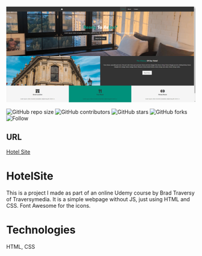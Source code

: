 ![GIF of frontpage](https://github.com/paolourciullo/HotelSite/blob/main/XUhikgjJAX.gif)



![GitHub repo size](https://img.shields.io/github/repo-size/paolourciullo/HotelSite)
![GitHub contributors](https://img.shields.io/github/contributors/paolourciullo/HotelSite)
![GitHub stars](https://img.shields.io/github/stars/paolourciullo/HotelSite?style=social)
![GitHub forks](https://img.shields.io/github/forks/paolourciullo/HotelSite?style=social)
![Follow](https://img.shields.io/twitter/follow/paolo__init__?style=social)

## URL
[Hotel Site](https://paolourciullo.github.io/HotelSite/)

# HotelSite
This is a project I made as part of an online Udemy course by Brad Traversy of Traversymedia.
It is a simple webpage without JS, just using HTML and CSS.  Font Awesome for the icons.  

# Technologies
HTML, CSS


